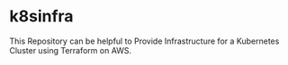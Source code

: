 # k8sinfra
This Repository can be helpful to Provide Infrastructure for a Kubernetes Cluster using Terraform on AWS.
